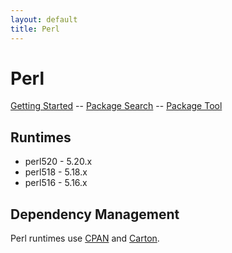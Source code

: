 ```yaml
---
layout: default
title: Perl
---
```


# Perl

[Getting Started][getting-started] -- [Package Search][cpan] -- [Package Tool][carton]

## Runtimes

  * perl520 - 5.20.x
  * perl518 - 5.18.x
  * perl516 - 5.16.x

## Dependency Management

Perl runtimes use [CPAN][cpan] and [Carton][carton].

[getting-started]: /docs/perl/getting-started/
[cpan]: https://metacpan.org/
[carton]: https://github.com/miyagawa/carton
